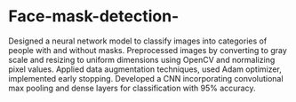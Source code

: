 # Face-mask-detection-
Designed a neural network model to classify images into categories of people with and without masks. Preprocessed images by converting to gray scale and resizing to uniform dimensions using OpenCV and normalizing pixel values. Applied data augmentation techniques, used Adam optimizer, implemented early stopping. Developed a CNN incorporating convolutional max pooling and dense layers for classification with 95% accuracy.
